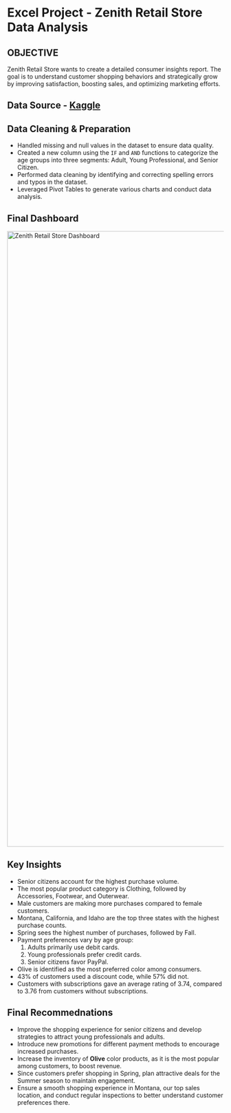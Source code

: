# Excel Project - Zenith Retail Store Data Analysis

## OBJECTIVE ##
Zenith Retail Store wants to create a detailed consumer insights report. The goal is to understand customer shopping behaviors and strategically grow by improving satisfaction, boosting sales, and optimizing marketing efforts.

## Data Source - [Kaggle](https://www.kaggle.com/datasets/zeesolver/consumer-behavior-and-shopping-habits-dataset) ##

## Data Cleaning & Preparation ##

- Handled missing and null values in the dataset to ensure data quality.
- Created a new column using the `IF` and `AND` functions to categorize the age groups into three segments: Adult, Young Professional, and Senior Citizen.
- Performed data cleaning by identifying and correcting spelling errors and typos in the dataset.
- Leveraged Pivot Tables to generate various charts and conduct data analysis.

## Final Dashboard

<img width="1431" alt="Zenith Retail Store Dashboard" src="https://github.com/user-attachments/assets/265b45bf-0949-4244-994b-0f5120d5f80d">

## Key Insights ## 
- Senior citizens account for the highest purchase volume.
- The most popular product category is Clothing, followed by Accessories, Footwear, and Outerwear.
- Male customers are making more purchases compared to female customers.
- Montana, California, and Idaho are the top three states with the highest purchase counts.
- Spring sees the highest number of purchases, followed by Fall.
- Payment preferences vary by age group:
  1. Adults primarily use debit cards.
  2. Young professionals prefer credit cards.
  3. Senior citizens favor PayPal.
- Olive is identified as the most preferred color among consumers.
- 43% of customers used a discount code, while 57% did not.
- Customers with subscriptions gave an average rating of 3.74, compared to 3.76 from customers without subscriptions.

## Final Recommednations ##
- Improve the shopping experience for senior citizens and develop strategies to attract young professionals and adults.
- Introduce new promotions for different payment methods to encourage increased purchases.
- Increase the inventory of **Olive** color products, as it is the most popular among customers, to boost revenue.
- Since customers prefer shopping in Spring, plan attractive deals for the Summer season to maintain engagement.
- Ensure a smooth shopping experience in Montana, our top sales location, and conduct regular inspections to better understand customer preferences there.
